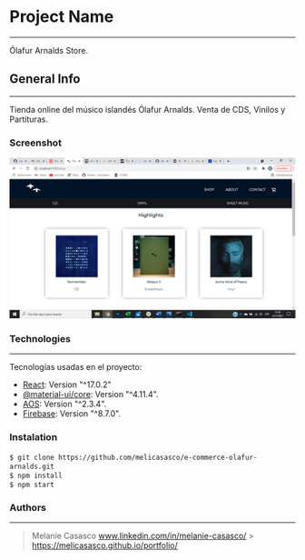 # Project Name

---

Ólafur Arnalds Store.

## General Info

---

Tienda online del músico islandés Ólafur Arnalds. Venta de CDS, Vinilos y Partituras.

### Screenshot

![Tienda](/screenshotOlafurStore.png)

### Technologies

---

Tecnologías usadas en el proyecto:

- [React](https://es.reactjs.org/): Version "^17.0.2"
- [@material-ui/core](https://material-ui.com/es/): Version "^4.11.4".
- [AOS](https://michalsnik.github.io/aos/): Version "^2.3.4".
- [Firebase](https://firebase.google.com/?hl=es-419): Version "^8.7.0".

### Instalation

```
$ git clone https://github.com/melicasasco/e-commerce-olafur-arnalds.git
$ npm install
$ npm start

```

### Authors

---

> Melanie Casasco
> www.linkedin.com/in/melanie-casasco/ > https://melicasasco.github.io/portfolio/
